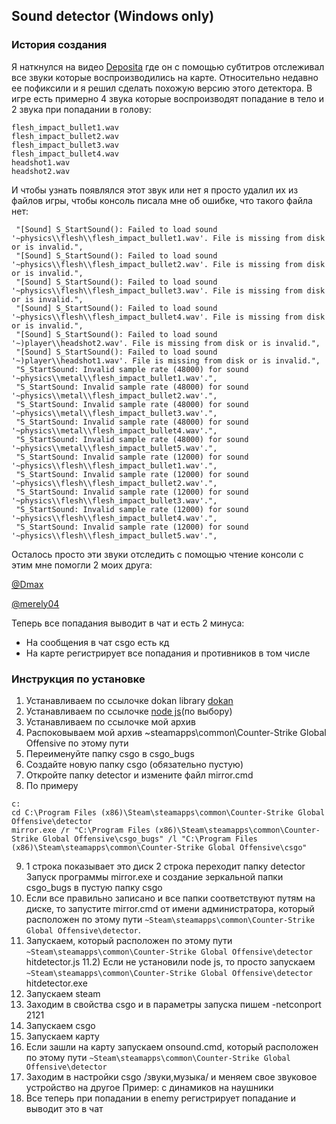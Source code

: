 ## Sound detector (Windows only)

### История создания

Я наткнулся на видео [Deposita](youtube.com/watch?v=k8D8jAklUus&t=310s) где он с помощью субтитров отслеживал все звуки которые воспроизводились на карте. Относительно недавно ее пофиксили и я решил сделать похожую версию этого детектора. В игре есть примерно 4 звука которые воспроизводят попадание в тело и 2 звука при попадании в голову:
```
flesh_impact_bullet1.wav
flesh_impact_bullet2.wav
flesh_impact_bullet3.wav
flesh_impact_bullet4.wav
headshot1.wav
headshot2.wav
```
И чтобы узнать появлялся этот звук или нет я просто удалил их из файлов игры, чтобы консоль писала мне об ошибке, что такого файла нет:
 ```
  "[Sound] S_StartSound(): Failed to load sound '~physics\\flesh\\flesh_impact_bullet1.wav'. File is missing from disk or is invalid.",
  "[Sound] S_StartSound(): Failed to load sound '~physics\\flesh\\flesh_impact_bullet2.wav'. File is missing from disk or is invalid.",
  "[Sound] S_StartSound(): Failed to load sound '~physics\\flesh\\flesh_impact_bullet3.wav'. File is missing from disk or is invalid.",
  "[Sound] S_StartSound(): Failed to load sound '~physics\\flesh\\flesh_impact_bullet4.wav'. File is missing from disk or is invalid.",
  "[Sound] S_StartSound(): Failed to load sound '~)player\\headshot2.wav'. File is missing from disk or is invalid.",
  "[Sound] S_StartSound(): Failed to load sound '~)player\\headshot1.wav'. File is missing from disk or is invalid.",
  "S_StartSound: Invalid sample rate (48000) for sound '~physics\\metal\\flesh_impact_bullet1.wav'.",
  "S_StartSound: Invalid sample rate (48000) for sound '~physics\\metal\\flesh_impact_bullet2.wav'.",
  "S_StartSound: Invalid sample rate (48000) for sound '~physics\\metal\\flesh_impact_bullet3.wav'.",
  "S_StartSound: Invalid sample rate (48000) for sound '~physics\\metal\\flesh_impact_bullet4.wav'.",
  "S_StartSound: Invalid sample rate (48000) for sound '~physics\\metal\\flesh_impact_bullet5.wav'.",
  "S_StartSound: Invalid sample rate (12000) for sound '~physics\\flesh\\flesh_impact_bullet1.wav'.",
  "S_StartSound: Invalid sample rate (12000) for sound '~physics\\flesh\\flesh_impact_bullet2.wav'.",
  "S_StartSound: Invalid sample rate (12000) for sound '~physics\\flesh\\flesh_impact_bullet3.wav'.",
  "S_StartSound: Invalid sample rate (12000) for sound '~physics\\flesh\\flesh_impact_bullet4.wav'.",
  "S_StartSound: Invalid sample rate (12000) for sound '~physics\\flesh\\flesh_impact_bullet5.wav'.",
  ```
  Осталось просто эти звуки отследить с помощью чтение консоли с этим мне помогли 2 моих друга:
  
  [@Dmax]()
  
  [@merely04](https://github.com/merely04)
  
  Теперь все попадания выводит в чат и есть 2 минуса:
  * На сообщения в чат csgo есть кд
  * На карте регистрирует все попадания и противников в том числе

### Инструкция по установке

1) Устанавливаем по ссылочке dokan library [dokan](github.com/dokan-dev/dokany/releases/tag/v1.5.0.3000)
2) Устанавливаем по ссылочке [node js](nodejs.org/en)(по выбору)
3) Устанавливаем по ссылочке мой архив 
4) Распоковываем мой архив ~steamapps\common\Counter-Strike Global Offensive по этому пути
5) Переименуйте папку csgo в csgo_bugs
6) Создайте новую папку csgo (обязательно пустую)
7) Откройте папку detector и измените файл mirror.cmd
8) По примеру 
``` 
c:
cd C:\Program Files (x86)\Steam\steamapps\common\Counter-Strike Global Offensive\detector
mirror.exe /r "C:\Program Files (x86)\Steam\steamapps\common\Counter-Strike Global Offensive\csgo_bugs" /l "C:\Program Files (x86)\Steam\steamapps\common\Counter-Strike Global Offensive\csgo"
```
9) 1 строка показывает это диск
   2 строка переходит папку detector
   Запуск программы mirror.exe и создание зеркальной папки csgo_bugs в пустую папку csgo
10) Если все правильно записано и все папки соответствуют путям на диске, то запустите mirror.cmd от имени администратора, который расположен по этому пути ```~Steam\steamapps\common\Counter-Strike Global Offensive\detector```. 
11) Запускаем, который расположен по этому пути ```~Steam\steamapps\common\Counter-Strike Global Offensive\detector``` hitdetector.js 
11.2) Если не установили node js, то просто запускаем ```~Steam\steamapps\common\Counter-Strike Global Offensive\detector``` hitdetector.exe
12) Запускаем steam
13) Заходим в свойства csgo и в параметры запуска пишем -netconport 2121
14) Запускаем csgo
15) Запускаем карту
16) Если зашли на карту запускаем onsound.cmd, который расположен по этому пути ```~Steam\steamapps\common\Counter-Strike Global Offensive\detector```
17) Заходим в настройки csgo /звуки,музыка/ и меняем свое звуковое устройство на другое Пример: с динамиков на наушники
18) Все теперь при попадании в enemy регистрирует попадание и выводит это в чат
